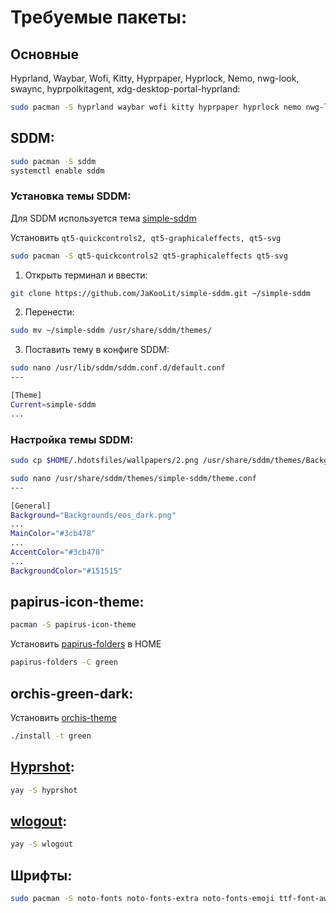 # Требуемые пакеты:
## Основные
Hyprland, Waybar, Wofi, Kitty, Hyprpaper, Hyprlock, Nemo, nwg-look, swaync, hyprpolkitagent, xdg-desktop-portal-hyprland:
```bash
sudo pacman -S hyprland waybar wofi kitty hyprpaper hyprlock nemo nwg-look swaync hyprpolkitagent xdg-desktop-portal-hyprland
```

## SDDM:
```bash
sudo pacman -S sddm
systemctl enable sddm
```

### Установка темы SDDM:

Для SDDM используется тема [simple-sddm](https://github.com/JaKooLit/simple-sddm/tree/main)

Установить `qt5-quickcontrols2, qt5-graphicaleffects, qt5-svg`

```bash
sudo pacman -S qt5-quickcontrols2 qt5-graphicaleffects qt5-svg
```

1. Открыть терминал и ввести:
```bash
git clone https://github.com/JaKooLit/simple-sddm.git ~/simple-sddm
```
2. Перенести:
```bash
sudo mv ~/simple-sddm /usr/share/sddm/themes/
```
3. Поставить тему в конфиге SDDM:
```bash
sudo nano /usr/lib/sddm/sddm.conf.d/default.conf
---

[Theme]
Current=simple-sddm
...
```

### Настройка темы SDDM:

```bash
sudo cp $HOME/.hdotsfiles/wallpapers/2.png /usr/share/sddm/themes/Backgrounds/eos_dark.png
```

```bash
sudo nano /usr/share/sddm/themes/simple-sddm/theme.conf
---

[General]
Background="Backgrounds/eos_dark.png"
...
MainColor="#3cb478"
...
AccentColor="#3cb478"
...
BackgroundColor="#151515"
```

## papirus-icon-theme:
```bash
pacman -S papirus-icon-theme
```

Установить [papirus-folders](https://github.com/PapirusDevelopmentTeam/papirus-folders?tab=readme-ov-file#papirus-installer) в HOME
```bash
papirus-folders -C green
```

## orchis-green-dark:
Установить [orchis-theme](https://github.com/vinceliuice/Orchis-theme)
```bash
./install -t green
```

## [Hyprshot](https://github.com/Gustash/Hyprshot):
```bash
yay -S hyprshot
```

## [wlogout](https://github.com/ArtsyMacaw/wlogout):
```bash
yay -S wlogout
```

## Шрифты:
```bash
sudo pacman -S noto-fonts noto-fonts-extra noto-fonts-emoji ttf-font-awesome otf-font-awesome ttf-jetbrains-mono ttf-jetbrains-mono-nerd ttf-montserrat otf-montserrat
```
